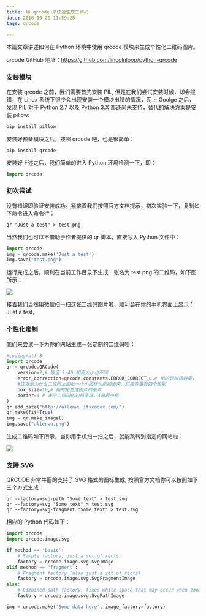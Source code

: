 ```yaml
---
title: 用 qrcode 来快速生成二维码
date: 2016-10-29 11:59:25
tags: qrcode

---
```


本篇文章讲述如何在 Python 环境中使用 qrcode 模块来生成个性化二维码图片。

<!--more-->

qrcode GitHub 地址：https://github.com/lincolnloop/python-qrcode

### 安装模块

在安装 qrcode 之前，我们需要首先安装 PIL, 但是在我们尝试安装时候，却会报错，在 Linux 系统下很少会出现安装一个模块出错的情况，网上 Goolge 之后，发现 PIL 对于 Python 2.7 以及 Python 3.X 都还尚未支持，替代的解决方案是安装 pillow:

```python
pip install pillow
```

安装好预备模块之后，按照 qrcode 吧，也是很简单：

```pyth
pip install qrcode
```

安装好上述之后，我们简单的进入 Python 环境检测一下，即：

```python
import qrcode
```

### 初次尝试

没有错误即验证安装成功。紧接着我们按照官方文档提示，初次实验一下，复制如下命令进入命令行：

```shell
qr "Just a test" > test.png
```

当然我们也可以不借助于作者提供的 qr 脚本，直接写入 Python 文件中：

```python
import qrcode
img = qrcode.make('Just a test')
img.save("test.png")
```

运行完成之后，顺利在当前工作目录下生成一张名为 test.png 的二维码，如下图所示：

![](http://ww4.sinaimg.cn/large/b10d1ea5jw1f98zm9gntvj20t50gun19.jpg)

接着我们当然用微信扫一扫这张二维码图片啦，顺利会在你的手机界面上显示： Just a test。

### 个性化定制

我们来尝试一下为你的网站生成一张定制的二维码呗：

```python
#coding=utf-8
import qrcode
qr = qrcode.QRCode(
	version=2,# 取值 1-40 相应大小也不同
	error_correction=qrcode.constants.ERROR_CORRECT_L,# 指的是纠错容量，
    #这就是为什么二维码上面放一个小图标也能扫出来，纠错容量有四个级别
	box_size=10,# 指的是生成图片的像素
	border=1 # 表示二维码的边框宽度，4是最小值
)
qr.add_data("http://allenwu.itscoder.com/")
qr.make(fit=True)
img = qr.make_image()
img.save("allenwu.png")
```

生成二维码如下所示，当你用手机扫一扫之后，就能跳转到指定的网站啦：

![](http://ww2.sinaimg.cn/large/b10d1ea5jw1f98zzbaan1j20t20gu450.jpg)

### 支持 SVG

QRCODE 非常牛逼的支持了 SVG 格式的图标生成, 按照官方文档你可以按照如下三个方式生成：

```shell
qr --factory=svg-path "Some text" > test.svg
qr --factory=svg "Some text" > test.svg
qr --factory=svg-fragment "Some text" > test.svg
```

相应的 Python 代码如下：

```python
import qrcode
import qrcode.image.svg

if method == 'basic':
    # Simple factory, just a set of rects.
    factory = qrcode.image.svg.SvgImage
elif method == 'fragment':
    # Fragment factory (also just a set of rects)
    factory = qrcode.image.svg.SvgFragmentImage
else:
    # Combined path factory, fixes white space that may occur when zooming
    factory = qrcode.image.svg.SvgPathImage

img = qrcode.make('Some data here', image_factory=factory)
```

